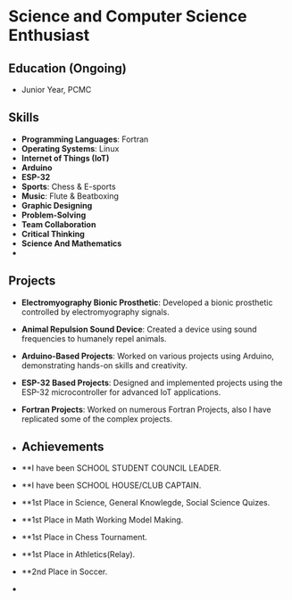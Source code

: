 # Science and Computer Science Enthusiast

## Education (Ongoing)
- Junior Year, PCMC

## Skills
- **Programming Languages**: Fortran
- **Operating Systems**: Linux
- **Internet of Things (IoT)**
- **Arduino**
- **ESP-32**
- **Sports**: Chess & E-sports
- **Music**: Flute & Beatboxing
- **Graphic Designing**
- **Problem-Solving**
- **Team Collaboration**
- **Critical Thinking**
- **Science And Mathematics**
- 
## Projects
- **Electromyography Bionic Prosthetic**: Developed a bionic prosthetic controlled by electromyography signals.
- **Animal Repulsion Sound Device**: Created a device using sound frequencies to humanely repel animals.
- **Arduino-Based Projects**: Worked on various projects using Arduino, demonstrating hands-on skills and creativity.
- **ESP-32 Based Projects**: Designed and implemented projects using the ESP-32 microcontroller for advanced IoT applications.
- **Fortran Projects**: Worked on numerous Fortran Projects, also I have replicated some of the complex projects.

- ## Achievements
- **I have been SCHOOL STUDENT COUNCIL LEADER.
- **I have been SCHOOL HOUSE/CLUB CAPTAIN.
- **1st Place in Science, General Knowlegde, Social Science Quizes.
- **1st Place in Math Working Model Making.
- **1st Place in Chess Tournament.
- **1st Place in Athletics(Relay).
- **2nd Place in Soccer.
- 

